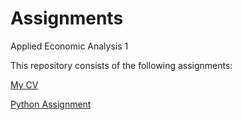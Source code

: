 # Assignments
Applied Economic Analysis 1

This repository consists of the following assignments:

[My CV](https://github.com/chanyitian/Assignments/blob/master/CV.md#education)

[Python Assignment](https://github.com/chanyitian/Assignments/blob/master/PythonAssignment.ipynb)
